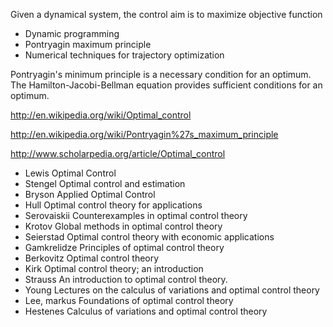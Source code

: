 
Given a dynamical system, the control aim is to maximize objective function

* Dynamic programming
* Pontryagin maximum principle
* Numerical techniques for trajectory optimization

Pontryagin's minimum principle is a necessary condition for an optimum. The Hamilton-Jacobi-Bellman equation provides sufficient conditions for an optimum.

http://en.wikipedia.org/wiki/Optimal_control

http://en.wikipedia.org/wiki/Pontryagin%27s_maximum_principle

http://www.scholarpedia.org/article/Optimal_control


* Lewis Optimal Control
* Stengel Optimal control and estimation
* Bryson Applied Optimal Control
* Hull Optimal control theory for applications
* Serovaiskii Counterexamples in optimal control theory
* Krotov Global methods in optimal control theory
* Seierstad Optimal control theory with economic applications
* Gamkrelidze Principles of optimal control theory
* Berkovitz Optimal control theory
* Kirk Optimal control theory; an introduction
* Strauss An introduction to optimal control theory.
* Young Lectures on the calculus of variations and optimal control theory
* Lee, markus Foundations of optimal control theory
* Hestenes Calculus of variations and optimal control theory

